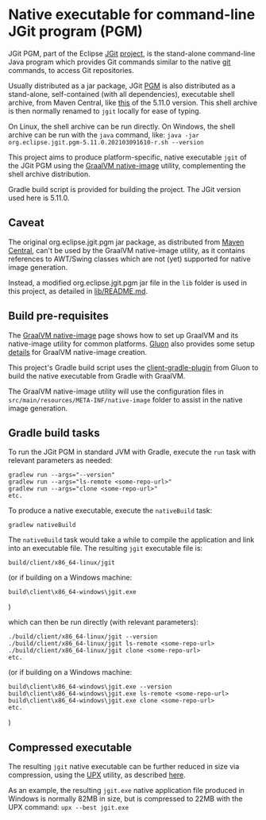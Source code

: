 # Native executable for command-line JGit program (PGM)

JGit PGM, part of the Eclipse [JGit](https://github.com/eclipse/jgit) [project](http://www.eclipse.org/jgit/),
is the stand-alone command-line Java program which provides Git commands similar
to the native [git](https://git-scm.com) commands, to access Git repositories.

Usually distributed as a jar package, JGit [PGM](https://github.com/eclipse/jgit/tree/master/org.eclipse.jgit.pgm)
is also distributed as a stand-alone, self-contained (with all dependencies), executable shell archive,
from Maven Central, like
[this](https://repo1.maven.org/maven2/org/eclipse/jgit/org.eclipse.jgit.pgm/5.11.0.202103091610-r/org.eclipse.jgit.pgm-5.11.0.202103091610-r.sh)
of the 5.11.0 version. This shell archive is then normally renamed to `jgit` locally for ease of typing.

On Linux, the shell archive can be run directly.
On Windows, the shell archive can be run with the `java` command, like:
`java -jar org.eclipse.jgit.pgm-5.11.0.202103091610-r.sh --version`

This project aims to produce platform-specific, native executable `jgit` of the JGit PGM
using the [GraalVM native-image](https://www.graalvm.org/reference-manual/native-image) utility,
complementing the shell archive distribution.

Gradle build script is provided for building the project. The JGit version used here is 5.11.0.

## Caveat

The original org.eclipse.jgit.pgm jar package, as distributed from
[Maven Central](https://repo1.maven.org/maven2/org/eclipse/jgit/org.eclipse.jgit.pgm/5.11.0.202103091610-r/org.eclipse.jgit.pgm-5.11.0.202103091610-r.jar),
can't be used by the
GraalVM native-image utility, as it contains references to AWT/Swing classes which are not (yet)
supported for native image generation.

Instead, a modified org.eclipse.jgit.pgm jar file in the `lib` folder is used in this project,
as detailed in [lib/README.md](lib).

## Build pre-requisites

The [GraalVM native-image](https://www.graalvm.org/reference-manual/native-image) page
shows how to set up GraalVM and its native-image utility for common platforms.
[Gluon](https://gluonhq.com/) also provides some setup [details](https://docs.gluonhq.com/#_platforms)
for GraalVM native-image creation.

This project's Gradle build script uses the [client-gradle-plugin](https://github.com/gluonhq/client-gradle-plugin)
from Gluon to build the native executable from Gradle with GraalVM.

The GraalVM native-image utility will use the configuration files in
`src/main/resources/META-INF/native-image` folder to assist in the native image generation.

## Gradle build tasks

To run the JGit PGM in standard JVM with Gradle, execute the `run` task
with relevant parameters as needed:

	gradlew run --args="--version"
	gradlew run --args="ls-remote <some-repo-url>"
	gradlew run --args="clone <some-repo-url>"
	etc.

To produce a native executable, execute the `nativeBuild` task:

	gradlew nativeBuild

The `nativeBuild` task would take a while to compile the application and link into an executable file.
The resulting `jgit` executable file is:

	build/client/x86_64-linux/jgit

(or if building on a Windows machine:

	build\client\x86_64-windows\jgit.exe

)

which can then be run directly (with relevant parameters):

	./build/client/x86_64-linux/jgit --version
	./build/client/x86_64-linux/jgit ls-remote <some-repo-url>
	./build/client/x86_64-linux/jgit clone <some-repo-url>
	etc.

(or if building on a Windows machine:

	build\client\x86_64-windows\jgit.exe --version
	build\client\x86_64-windows\jgit.exe ls-remote <some-repo-url>
	build\client\x86_64-windows\jgit.exe clone <some-repo-url>
	etc.

)

## Compressed executable

The resulting `jgit` native executable can be further reduced in size via compression,
using the [UPX](https://upx.github.io) utility, as described
[here](https://medium.com/graalvm/compressed-graalvm-native-images-4d233766a214).

As an example, the resulting `jgit.exe` native application file produced in Windows is
normally 82MB in size, but is compressed to 22MB with the UPX command: `upx --best jgit.exe`

